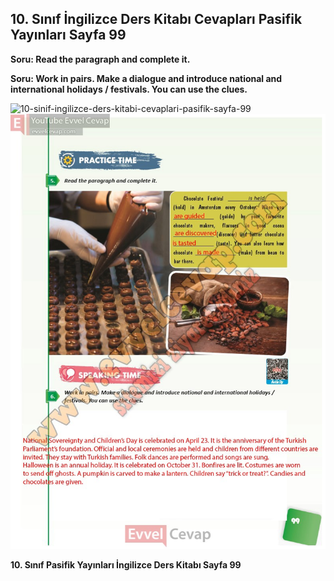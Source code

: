 ## 10. Sınıf İngilizce Ders Kitabı Cevapları Pasifik Yayınları Sayfa 99

**Soru: Read the paragraph and complete it.**

**Soru: Work in pairs. Make a dialogue and introduce national and international holidays / festivals. You can use the clues.**

![10-sinif-ingilizce-ders-kitabi-cevaplari-pasifik-sayfa-99]()![10-sinif-ingilizce-ders-kitabi-cevaplari-pasifik-sayfa-99](./image1.webp)

**10. Sınıf Pasifik Yayınları İngilizce Ders Kitabı Sayfa 99**
